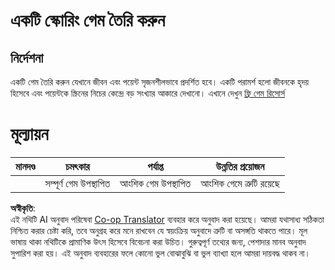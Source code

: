 <!--
CO_OP_TRANSLATOR_METADATA:
{
  "original_hash": "81f292dbda01685b91735e0398dc0504",
  "translation_date": "2025-08-25T22:06:29+00:00",
  "source_file": "6-space-game/5-keeping-score/assignment.md",
  "language_code": "bn"
}
-->
# একটি স্কোরিং গেম তৈরি করুন

## নির্দেশনা

একটি গেম তৈরি করুন যেখানে জীবন এবং পয়েন্ট সৃজনশীলভাবে প্রদর্শিত হবে। একটি পরামর্শ হলো জীবনকে হৃদয় হিসেবে এবং পয়েন্টকে স্ক্রিনের নিচের কেন্দ্রে বড় সংখ্যার আকারে দেখানো। এখানে দেখুন [ফ্রি গেম রিসোর্স](https://www.kenney.nl/)

# মূল্যায়ন

| মানদণ্ড | চমৎকার                | পর্যাপ্ত                   | উন্নতির প্রয়োজন           |
| -------- | ---------------------- | --------------------------- | -------------------------- |
|          | সম্পূর্ণ গেম উপস্থাপিত | আংশিক গেম উপস্থাপিত         | আংশিক গেমে ত্রুটি রয়েছে   |

**অস্বীকৃতি**:  
এই নথিটি AI অনুবাদ পরিষেবা [Co-op Translator](https://github.com/Azure/co-op-translator) ব্যবহার করে অনুবাদ করা হয়েছে। আমরা যথাসাধ্য সঠিকতা নিশ্চিত করার চেষ্টা করি, তবে অনুগ্রহ করে মনে রাখবেন যে স্বয়ংক্রিয় অনুবাদে ত্রুটি বা অসঙ্গতি থাকতে পারে। মূল ভাষায় থাকা নথিটিকে প্রামাণিক উৎস হিসেবে বিবেচনা করা উচিত। গুরুত্বপূর্ণ তথ্যের জন্য, পেশাদার মানব অনুবাদ সুপারিশ করা হয়। এই অনুবাদ ব্যবহারের ফলে কোনো ভুল বোঝাবুঝি বা ভুল ব্যাখ্যা হলে আমরা দায়বদ্ধ থাকব না।